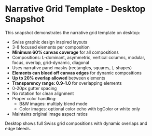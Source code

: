 # Narrative Grid Template - Desktop Snapshot

This snapshot demonstrates the narrative grid template on desktop:
- Swiss graphic design inspired layouts
- 3-8 focused elements per composition
- **Minimum 60% canvas coverage** for all compositions
- Compositions: L-dominant, asymmetric, vertical columns, modular, focus, overlap, grid-dynamic, diagonal
- Uses narrative panel masks (rectangles, squares, L-shapes)
- **Elements can bleed off canvas edges** for dynamic compositions
- **Up to 20% overlap allowed** between elements
- **Transparency range: 0.9-1.0** for overlapping elements
- 0-20px gutter spacing
- No rotation for clean alignment
- Proper color handling:
  - B&W images: multiply blend mode
  - Color images: optional color echo with bgColor or white only
- Maintains original image aspect ratios

Desktop shows full Swiss grid compositions with dynamic overlaps and edge bleeds.
